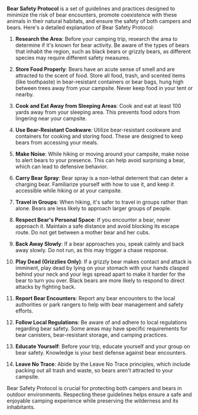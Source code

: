 **Bear Safety Protocol** is a set of guidelines and practices designed to minimize the risk of bear encounters, promote coexistence with these animals in their natural habitats, and ensure the safety of both campers and bears. Here's a detailed explanation of Bear Safety Protocol:

1. **Research the Area**: Before your camping trip, research the area to determine if it's known for bear activity. Be aware of the types of bears that inhabit the region, such as black bears or grizzly bears, as different species may require different safety measures.
    
2. **Store Food Properly**: Bears have an acute sense of smell and are attracted to the scent of food. Store all food, trash, and scented items (like toothpaste) in bear-resistant containers or bear bags, hung high between trees away from your campsite. Never keep food in your tent or nearby.
    
3. **Cook and Eat Away from Sleeping Areas**: Cook and eat at least 100 yards away from your sleeping area. This prevents food odors from lingering near your campsite.
    
4. **Use Bear-Resistant Cookware**: Utilize bear-resistant cookware and containers for cooking and storing food. These are designed to keep bears from accessing your meals.
    
5. **Make Noise**: While hiking or moving around your campsite, make noise to alert bears to your presence. This can help avoid surprising a bear, which can lead to defensive behavior.
    
6. **Carry Bear Spray**: Bear spray is a non-lethal deterrent that can deter a charging bear. Familiarize yourself with how to use it, and keep it accessible while hiking or at your campsite.
    
7. **Travel in Groups**: When hiking, it's safer to travel in groups rather than alone. Bears are less likely to approach larger groups of people.
    
8. **Respect Bear's Personal Space**: If you encounter a bear, never approach it. Maintain a safe distance and avoid blocking its escape route. Do not get between a mother bear and her cubs.
    
9. **Back Away Slowly**: If a bear approaches you, speak calmly and back away slowly. Do not run, as this may trigger a chase response.
    
10. **Play Dead (Grizzlies Only)**: If a grizzly bear makes contact and attack is imminent, play dead by lying on your stomach with your hands clasped behind your neck and your legs spread apart to make it harder for the bear to turn you over. Black bears are more likely to respond to direct attacks by fighting back.
    
11. **Report Bear Encounters**: Report any bear encounters to the local authorities or park rangers to help with bear management and safety efforts.
    
12. **Follow Local Regulations**: Be aware of and adhere to local regulations regarding bear safety. Some areas may have specific requirements for bear canisters, bear-resistant storage, and camping practices.
    
13. **Educate Yourself**: Before your trip, educate yourself and your group on bear safety. Knowledge is your best defense against bear encounters.
    
14. **Leave No Trace**: Abide by the Leave No Trace principles, which include packing out all trash and waste, so bears aren't attracted to your campsite.
    

Bear Safety Protocol is crucial for protecting both campers and bears in outdoor environments. Respecting these guidelines helps ensure a safe and enjoyable camping experience while preserving the wilderness and its inhabitants.